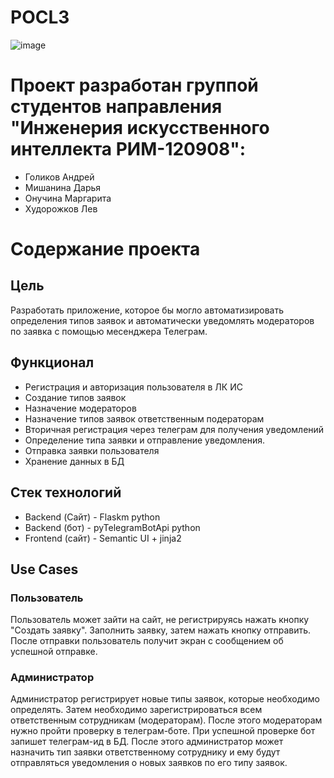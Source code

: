 # POCL3
![image](https://github.com/DrWhats/POCL3/assets/50990387/f6a4e29f-15be-4def-8298-aa8db1ff5503)

# Проект разработан группой студентов направления "Инженерия искусственного интеллекта РИМ-120908":
- Голиков Андрей
- Мишанина Дарья
- Онучина Маргарита
- Худорожков Лев

# Содержание проекта
  
## Цель
Разработать приложение, которое бы могло автоматизировать определения типов заявок и автоматически уведомлять модераторов по заявка с помощью месенджера Телеграм.
  
## Функционал
- Регистрация и авторизация пользователя в ЛК ИС
- Создание типов заявок
- Назначение модераторов
- Назначение типов заявок ответственным подераторам
- Вторичная регистрация через телеграм для получения уведомлений
- Определение типа заявки и отправление уведомления.
- Отправка заявки пользователя
- Хранение данных в БД
     
## Стек технологий
- Backend (Сайт) - Flaskm python
- Backend (бот) - pyTelegramBotApi python
- Frontend (сайт) - Semantic UI + jinja2

## Use Cases
  
### Пользователь
Пользователь может зайти на сайт, не регистрируясь нажать кнопку "Создать заявку". Заполнить заявку, затем нажать кнопку отправить. После отправки пользователь получит экран с сообщением об успешной отправке.

### Администратор
Администратор регистрирует новые типы заявок, которые необходимо определять. Затем необходимо зарегистрироваться всем ответственным сотрудникам (модераторам). После этого модераторам нужно пройти проверку в телеграм-боте. При успешной проверке бот запишет телеграм-ид в БД. После этого администратор может назначить тип заявки ответственному сотруднику и ему будут отправляться уведомления о новых заявков по его типу заявок.
  

